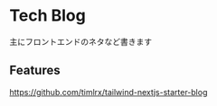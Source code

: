 # Tech Blog

主にフロントエンドのネタなど書きます

## Features

https://github.com/timlrx/tailwind-nextjs-starter-blog
